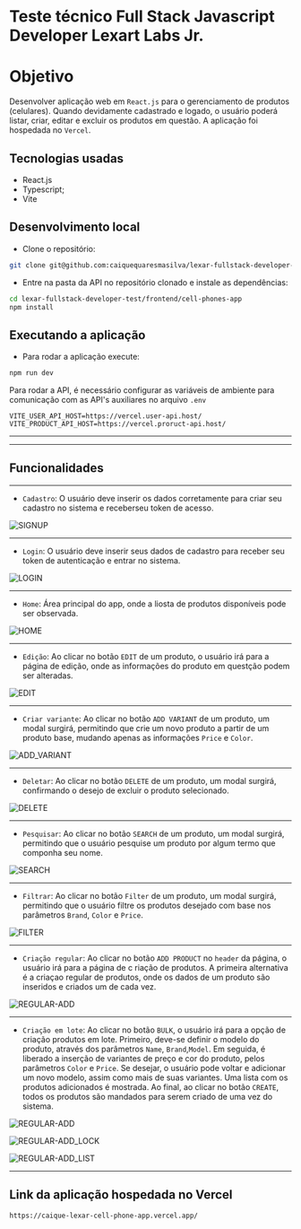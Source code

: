 # Teste técnico Full Stack Javascript Developer Lexart Labs Jr.

# Objetivo

Desenvolver aplicação web em `React.js` para o gerenciamento de produtos (celulares). Quando devidamente cadastrado e logado, o usuário poderá listar, criar, editar e excluir os produtos em questão. A aplicação foi hospedada no `Vercel`.

## Tecnologias usadas
* React.js
* Typescript;
* Vite

## Desenvolvimento local

* Clone o repositório:
```bash
git clone git@github.com:caiquequaresmasilva/lexar-fullstack-developer-test.git
``` 

* Entre na pasta da API no repositório clonado e instale as dependências:

```bash
cd lexar-fullstack-developer-test/frontend/cell-phones-app
npm install
``` 
## Executando a aplicação

* Para rodar a aplicação execute:
```bash
npm run dev
``` 

Para rodar a API, é necessário configurar as variáveis de ambiente para comunicação com as API's auxiliares no arquivo `.env`

```
VITE_USER_API_HOST=https://vercel.user-api.host/
VITE_PRODUCT_API_HOST=https://vercel.proruct-api.host/
``` 
---

---

## Funcionalidades
---


* `Cadastro`: O usuário deve inserir os dados corretamente para criar seu cadastro no sistema e receberseu token de acesso.


![SIGNUP](/frontend/cell-phones-app/images/signup.png)

---

* `Login`: O usuário deve inserir seus dados de cadastro para receber seu token de autenticação e entrar no sistema.

![LOGIN](/frontend/cell-phones-app/images/LOGIN.png)

---

* `Home`: Área principal do app, onde a liosta de produtos disponíveis pode ser observada.

![HOME](/frontend/cell-phones-app/images/HOME.png)

---

* `Edição`: Ao clicar no botão `EDIT` de um produto, o usuário irá para a página de edição, onde as informações do produto em questção podem ser alteradas.

![EDIT](/frontend/cell-phones-app/images/EDIT.png)

---

* `Criar variante`: Ao clicar no botão `ADD VARIANT` de um produto, um modal surgirá, permitindo que crie um novo produto a partir de um produto base, mudando apenas as informações `Price` e `Color`.

![ADD_VARIANT](/frontend/cell-phones-app/images/ADD_VARIANT.png)

---

* `Deletar`: Ao clicar no botão `DELETE` de um produto, um modal surgirá, confirmando o desejo de excluir o produto selecionado.

![DELETE](/frontend/cell-phones-app/images/DELETE.png)

---

* `Pesquisar`: Ao clicar no botão `SEARCH` de um produto, um modal surgirá, permitindo que o usuário pesquise um produto por algum termo que componha seu nome.

![SEARCH](/frontend/cell-phones-app/images/SEARCH.png)

---

* `Filtrar`: Ao clicar no botão `Filter` de um produto, um modal surgirá, permitindo que o usuário filtre os produtos desejado com base nos parâmetros `Brand`, `Color` e `Price`.

![FILTER](/frontend/cell-phones-app/images/FILTER.png)

---

* `Criação regular`: Ao clicar no botão `ADD PRODUCT`  no `header` da página, o usuário irá para a página de c riação de produtos. A primeira alternativa é a criaçao regular de produtos, onde os dados de um produto são inseridos e criados um de cada vez.

![REGULAR-ADD](/frontend/cell-phones-app/images/REGULAR-ADD.png)

---
* `Criação em lote`: Ao clicar no botão `BULK`, o usuário irá para a opção de criação produtos em lote. Primeiro, deve-se definir o modelo do produto, através dos parâmetros `Name`, `Brand`,`Model`. Em seguida, é liberado a inserção de variantes de preço e cor do produto, pelos parâmetros `Color` e `Price`. Se desejar, o usuário pode voltar e adicionar um novo modelo, assim como mais de suas variantes. Uma lista com os produtos adicionados é mostrada. Ao final, ao clicar no botão `CREATE`, todos os produtos são mandados para serem criado de uma vez do sistema.

![REGULAR-ADD](/frontend/cell-phones-app/images/BULK-ADD.png)

![REGULAR-ADD_LOCK](/frontend/cell-phones-app/images/BULK_ADD_LOCK.png)

![REGULAR-ADD_LIST](/frontend/cell-phones-app/images/BULK_ADD_LIST.png)

---

## Link da aplicação hospedada no Vercel
```
https://caique-lexar-cell-phone-app.vercel.app/
```
























